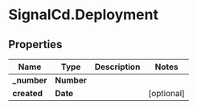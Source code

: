 # SignalCd.Deployment

## Properties

Name | Type | Description | Notes
------------ | ------------- | ------------- | -------------
**_number** | **Number** |  | 
**created** | **Date** |  | [optional] 


